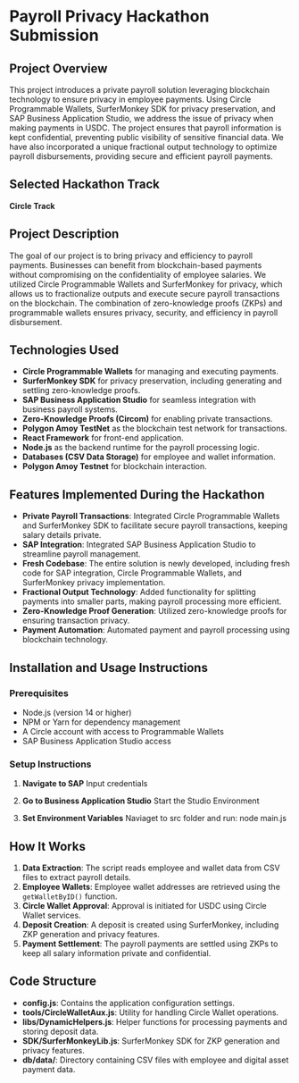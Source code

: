 # Payroll Privacy Hackathon Submission

## Project Overview

This project introduces a private payroll solution leveraging blockchain technology to ensure privacy in employee payments. Using Circle Programmable Wallets, SurferMonkey SDK for privacy preservation, and SAP Business Application Studio, we address the issue of privacy when making payments in USDC. The project ensures that payroll information is kept confidential, preventing public visibility of sensitive financial data. We have also incorporated a unique fractional output technology to optimize payroll disbursements, providing secure and efficient payroll payments.

## Selected Hackathon Track

**Circle Track**

## Project Description

The goal of our project is to bring privacy and efficiency to payroll payments. Businesses can benefit from blockchain-based payments without compromising on the confidentiality of employee salaries. We utilized Circle Programmable Wallets and SurferMonkey for privacy, which allows us to fractionalize outputs and execute secure payroll transactions on the blockchain. The combination of zero-knowledge proofs (ZKPs) and programmable wallets ensures privacy, security, and efficiency in payroll disbursement.

## Technologies Used

- **Circle Programmable Wallets** for managing and executing payments.
- **SurferMonkey SDK** for privacy preservation, including generating and settling zero-knowledge proofs.
- **SAP Business Application Studio** for seamless integration with business payroll systems.
- **Zero-Knowledge Proofs (Circom)** for enabling private transactions.
- **Polygon Amoy TestNet** as the blockchain test network for transactions.
- **React Framework** for front-end application.
- **Node.js** as the backend runtime for the payroll processing logic.
- **Databases (CSV Data Storage)** for employee and wallet information.
- **Polygon Amoy Testnet** for blockchain interaction.

## Features Implemented During the Hackathon

- **Private Payroll Transactions**: Integrated Circle Programmable Wallets and SurferMonkey SDK to facilitate secure payroll transactions, keeping salary details private.
- **SAP Integration**: Integrated SAP Business Application Studio to streamline payroll management.
- **Fresh Codebase**: The entire solution is newly developed, including fresh code for SAP integration, Circle Programmable Wallets, and SurferMonkey privacy implementation.
- **Fractional Output Technology**: Added functionality for splitting payments into smaller parts, making payroll processing more efficient.
- **Zero-Knowledge Proof Generation**: Utilized zero-knowledge proofs for ensuring transaction privacy.
- **Payment Automation**: Automated payment and payroll processing using blockchain technology.

## Installation and Usage Instructions

### Prerequisites
- Node.js (version 14 or higher)
- NPM or Yarn for dependency management
- A Circle account with access to Programmable Wallets
- SAP Business Application Studio access

### Setup Instructions

1. **Navigate to SAP**
   Input credentials

2. **Go to Business Application Studio**
   Start the Studio Environment

3. **Set Environment Variables**
   Naviaget to src folder and run: node main.js


## How It Works

1. **Data Extraction**: The script reads employee and wallet data from CSV files to extract payroll details.
2. **Employee Wallets**: Employee wallet addresses are retrieved using the `getWalletByID()` function.
3. **Circle Wallet Approval**: Approval is initiated for USDC using Circle Wallet services.
4. **Deposit Creation**: A deposit is created using SurferMonkey, including ZKP generation and privacy features.
5. **Payment Settlement**: The payroll payments are settled using ZKPs to keep all salary information private and confidential.

## Code Structure

- **config.js**: Contains the application configuration settings.
- **tools/CircleWalletAux.js**: Utility for handling Circle Wallet operations.
- **libs/DynamicHelpers.js**: Helper functions for processing payments and storing deposit data.
- **SDK/SurferMonkeyLib.js**: SurferMonkey SDK for ZKP generation and privacy features.
- **db/data/**: Directory containing CSV files with employee and digital asset payment data.


